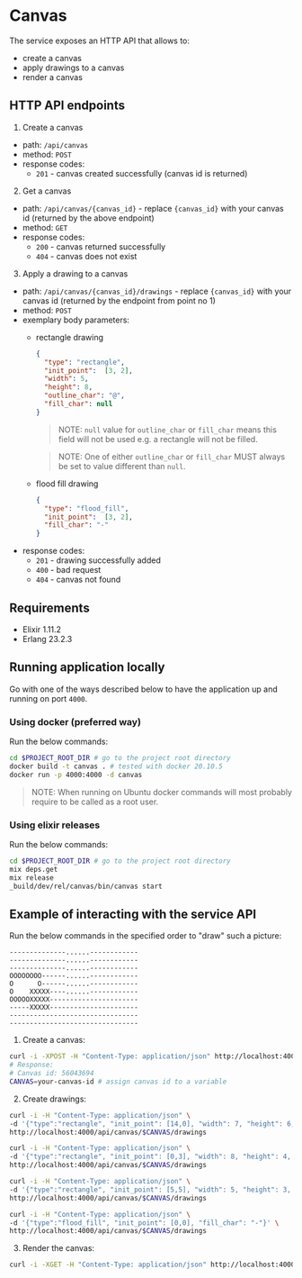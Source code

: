 # Canvas

The service exposes an HTTP API that allows to:
- create a canvas
- apply drawings to a canvas
- render a canvas

## HTTP API endpoints

1. Create a canvas
- path: `/api/canvas`
- method: `POST`
- response codes:
    - `201` - canvas created successfully (canvas id is returned)

2. Get a canvas
- path: `/api/canvas/{canvas_id}` - replace `{canvas_id}` with your canvas
    id (returned by the above endpoint)
- method: `GET`
- response codes:
    - `200` - canvas returned successfully
    - `404` - canvas does not exist

3. Apply a drawing to a canvas
- path: `/api/canvas/{canvas_id}/drawings` - replace `{canvas_id}` with your canvas
    id (returned by the endpoint from point no 1)
- method: `POST`
- exemplary body parameters:
    - rectangle drawing
      ```json
      {
        "type": "rectangle",
        "init_point":  [3, 2],
        "width": 5,
        "height": 8,
        "outline_char": "@",
        "fill_char": null
      }
      ```
      > NOTE: `null` value for `outline_char` or `fill_char` means this
      > field will not be used e.g. a rectangle will not be filled.

      > NOTE: One of either `outline_char` or `fill_char` MUST always be
      set to value different than `null`.
    - flood fill drawing
      ```json
      {
        "type": "flood_fill",
        "init_point":  [3, 2],
        "fill_char": "-"
      }
      ```
- response codes:
    - `201` - drawing successfully added
    - `400` - bad request
    - `404` - canvas not found

## Requirements

* Elixir 1.11.2
* Erlang 23.2.3

## Running application locally

Go with one of the ways described below to have the application up and running
on port `4000`.

### Using docker (preferred way)

Run the below commands:

```bash
cd $PROJECT_ROOT_DIR # go to the project root directory
docker build -t canvas . # tested with docker 20.10.5
docker run -p 4000:4000 -d canvas
```

> NOTE: When running on Ubuntu docker commands will most probably require
to be called as a root user.

### Using elixir releases

Run the below commands:

```bash
cd $PROJECT_ROOT_DIR # go to the project root directory
mix deps.get
mix release
_build/dev/rel/canvas/bin/canvas start
```

## Example of interacting with the service API

Run the below commands in the specified order to "draw" such a picture:

```text
--------------......------------
--------------......------------
--------------......------------
OOOOOOOO------......------------
O      O------......------------
O    XXXXX----......------------
OOOOOXXXXX----------------------
-----XXXXX----------------------
--------------------------------
--------------------------------
```

1. Create a canvas:

```bash
curl -i -XPOST -H "Content-Type: application/json" http://localhost:4000/api/canvas
# Response:
# Canvas id: 56043694
CANVAS=your-canvas-id # assign canvas id to a variable

```

2. Create drawings:

```bash
curl -i -H "Content-Type: application/json" \
-d '{"type":"rectangle", "init_point": [14,0], "width": 7, "height": 6, "outline_char": null, "fill_char": "."}' \
http://localhost:4000/api/canvas/$CANVAS/drawings

curl -i -H "Content-Type: application/json" \
-d '{"type":"rectangle", "init_point": [0,3], "width": 8, "height": 4, "outline_char": "O", "fill_char": null}' \
http://localhost:4000/api/canvas/$CANVAS/drawings

curl -i -H "Content-Type: application/json" \
-d '{"type":"rectangle", "init_point": [5,5], "width": 5, "height": 3, "outline_char": "X", "fill_char": "X"}' \
http://localhost:4000/api/canvas/$CANVAS/drawings

curl -i -H "Content-Type: application/json" \
-d '{"type":"flood_fill", "init_point": [0,0], "fill_char": "-"}' \
http://localhost:4000/api/canvas/$CANVAS/drawings
```

3. Render the canvas:

```bash
curl -i -XGET -H "Content-Type: application/json" http://localhost:4000/api/canvas/$CANVAS
```
